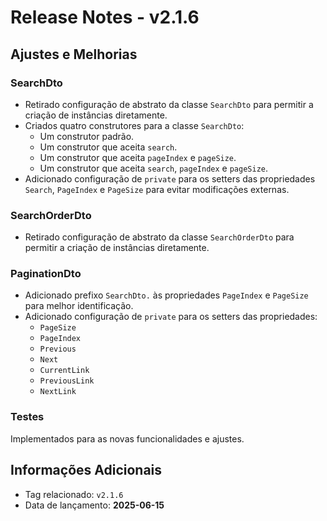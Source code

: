 # Release Notes - v2.1.6

## Ajustes e Melhorias

### SearchDto

- Retirado configuração de abstrato da classe `SearchDto` para permitir a criação de instâncias diretamente.
- Criados quatro construtores para a classe `SearchDto`:
  - Um construtor padrão.
  - Um construtor que aceita `search`.
  - Um construtor que aceita `pageIndex` e `pageSize`.
  - Um construtor que aceita `search`, `pageIndex` e `pageSize`.
- Adicionado configuração de `private` para os setters das propriedades `Search`, `PageIndex` e `PageSize` para evitar modificações externas.

### SearchOrderDto

- Retirado configuração de abstrato da classe `SearchOrderDto` para permitir a criação de instâncias diretamente.

### PaginationDto

- Adicionado prefixo `SearchDto.` às propriedades `PageIndex` e `PageSize` para melhor identificação.
- Adicionado configuração de `private` para os setters das propriedades:
  - `PageSize`
  - `PageIndex`
  - `Previous`
  - `Next`
  - `CurrentLink`
  - `PreviousLink`
  - `NextLink`

### Testes

Implementados para as novas funcionalidades e ajustes.

## Informações Adicionais

- Tag relacionado: `v2.1.6`
- Data de lançamento: **2025-06-15**
